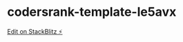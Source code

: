 # codersrank-template-le5avx

[Edit on StackBlitz ⚡️](https://stackblitz.com/edit/codersrank-template-le5avx)